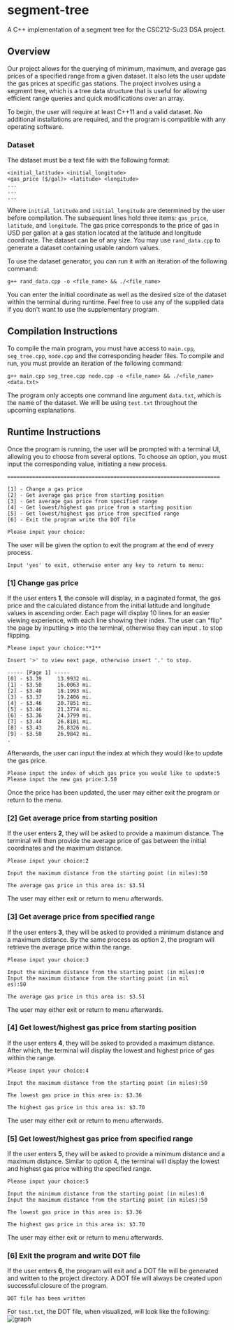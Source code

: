 # segment-tree
A C++ implementation of a segment tree for the CSC212-Su23 DSA project.

## Overview
Our project allows for the querying of minimum, maximum, and average gas prices of a specified range from a given dataset. It also lets the user update the gas prices at specific gas stations. The project involves using a segment tree, which is a tree data structure that is useful for allowing efficient range queries and quick modifications over an array.

To begin, the user will require at least C++11 and a valid dataset. No additional installations are required, and the program is compatible with any operating software.

### Dataset
The dataset must be a text file with the following format:
```
<initial_latitude> <initial_longitude>
<gas_price ($/gal)> <latitude> <longitude>
...
...
...
```
Where ```initial_latitude``` and ```initial_longitude``` are determined by the user before compilation. The subsequent lines hold three items: ```gas_price```, ```latitude```, and ```longitude```. The gas price corresponds to the price of gas in USD per gallon at a gas station located at the latitude and longitude coordinate. The dataset can be of any size. You may use ```rand_data.cpp``` to generate a dataset containing usable random values.

To use the dataset generator, you can run it with an iteration of the following command:
```
g++ rand_data.cpp -o <file_name> && ./<file_name>
```

You can enter the initial coordinate as well as the desired size of the dataset within the terminal during runtime. Feel free to use any of the supplied data if you don't want to use the supplementary program.

## Compilation Instructions
To compile the main program, you must have access to ``main.cpp``, ``seg_tree.cpp``, ``node.cpp`` and the corresponding header files. To compile and run, you must provide an iteration of the following command:
```
g++ main.cpp seg_tree.cpp node.cpp -o <file_name> && ./<file_name> <data.txt>
```

The program only accepts one command line argument ``data.txt``, which is the name of the dataset. We will be using ``test.txt`` throughout the upcoming explanations.

## Runtime Instructions
Once the program is running, the user will be prompted with a terminal UI, allowing you to choose from several options. 
To choose an option, you must input the corresponding value, initiating a new process.
```
====================================================================

[1] - Change a gas price
[2] - Get average gas price from starting position
[3] - Get average gas price from specified range
[4] - Get lowest/highest gas price from a starting position
[5] - Get lowest/highest gas price from specified range
[6] - Exit the program write the DOT file

Please input your choice:
```
The user will be given the option to exit the program at the end of every process.
```
Input 'yes' to exit, otherwise enter any key to return to menu:
```

### [1] Change gas price
If the user enters **1**, the console will display, in a paginated format, the gas price and the calculated distance from the initial latitude and longitude values in ascending order. Each page will display 10 lines for an easier viewing experience, with each line showing their index. The user can "flip" the page by inputting **>** into the terminal, otherwise they can input **.** to stop flipping.
```
Please input your choice:**1**

Insert '>' to view next page, otherwise insert '.' to stop.

----- [Page 1] -----
[0] - $3.39     13.9932 mi.
[1] - $3.50     16.0063 mi.
[2] - $3.40     18.1993 mi.
[3] - $3.37     19.2406 mi.
[4] - $3.46     20.7851 mi.
[5] - $3.46     21.3774 mi.
[6] - $3.36     24.3799 mi.
[7] - $3.44     26.8181 mi.
[8] - $3.43     26.8326 mi.
[9] - $3.50     26.9842 mi.
.
```
Afterwards, the user can input the index at which they would like to update the gas price. 
```
Please input the index of which gas price you would like to update:5
Please input the new gas price:3.50
```
Once the price has been updated, the user may either exit the program or return to the menu.

### [2] Get average price from starting position
If the user enters **2**, they will be asked to provide a maximum distance. The terminal will then provide the average price of gas between the initial coordinates and the maximum distance. 
```
Please input your choice:2

Input the maximum distance from the starting point (in miles):50

The average gas price in this area is: $3.51
```
The user may either exit or return to menu afterwards.

### [3] Get average price from specified range
If the user enters **3**, they will be asked to provided a minimum distance and a maximum distance. By the same process as option 2, the program will retrieve the average price within the range.
```
Please input your choice:3

Input the minimum distance from the starting point (in miles):0
Input the maximum distance from the starting point (in mil
es):50

The average gas price in this area is: $3.51
```
The user may either exit or return to menu afterwards.

### [4] Get lowest/highest gas price from starting position
If the user enters **4**, they will be asked to provided a maximum distance. After which, the terminal will display the lowest and highest price of gas within the range.
```
Please input your choice:4

Input the maximum distance from the starting point (in miles):50

The lowest gas price in this area is: $3.36

The highest gas price in this area is: $3.70
```
The user may either exit or return to menu afterwards.

### [5] Get lowest/highest gas price from specified range
If the user enters **5**, they will be asked to provide a minimum distance and a maximum distance. Similar to option 4, the terminal will display the lowest and highest gas price withing the specified range.
```
Please input your choice:5

Input the minimum distance from the starting point (in miles):0
Input the maximum distance from the starting point (in miles):50

The lowest gas price in this area is: $3.36

The highest gas price in this area is: $3.70
```
The user may either exit or return to menu afterwards.

### [6] Exit the program and write DOT file
If the user enters **6**, the program will exit and a DOT file will be generated and written to the project directory. A DOT file will always be created upon successful closure of the program.
```
DOT file has been written
```

For ``test.txt``, the DOT file, when visualized, will look like the following:
![graph](https://github.com/ShuichiK1/segment-tree/assets/78115987/a92d3182-9e3c-4f2e-8a12-79ef209af4ca)

